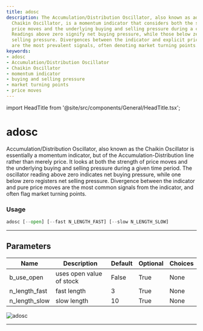 ```yaml
---
title: adosc
description: The Accumulation/Distribution Oscillator, also known as adosc or the
  Chaikin Oscillator, is a momentum indicator that considers both the strength of
  price moves and the underlying buying and selling pressure during a certain period.
  Readings above zero signify net buying pressure, while those below zero signal net
  selling pressure. Divergences between the indicator and explicit price movements
  are the most prevalent signals, often denoting market turning points.
keywords:
- adosc
- Accumulation/Distribution Oscillator
- Chaikin Oscillator
- momentum indicator
- buying and selling pressure
- market turning points
- price moves
---
```


import HeadTitle from '@site/src/components/General/HeadTitle.tsx';

<HeadTitle title="adosc - Ta - Stocks - Reference | OpenBB Terminal Docs" />

# adosc

Accumulation/Distribution Oscillator, also known as the Chaikin Oscillator is essentially a momentum indicator, but of the Accumulation-Distribution line rather than merely price. It looks at both the strength of price moves and the underlying buying and selling pressure during a given time period. The oscillator reading above zero indicates net buying pressure, while one below zero registers net selling pressure. Divergence between the indicator and pure price moves are the most common signals from the indicator, and often flag market turning points.

### Usage

```python
adosc [--open] [--fast N_LENGTH_FAST] [--slow N_LENGTH_SLOW]
```

---

## Parameters

| Name | Description | Default | Optional | Choices |
| ---- | ----------- | ------- | -------- | ------- |
| b_use_open | uses open value of stock | False | True | None |
| n_length_fast | fast length | 3 | True | None |
| n_length_slow | slow length | 10 | True | None |

![adosc](https://user-images.githubusercontent.com/46355364/154309482-31c027ab-e80f-4145-9c63-392a74cf69c7.png)

---
